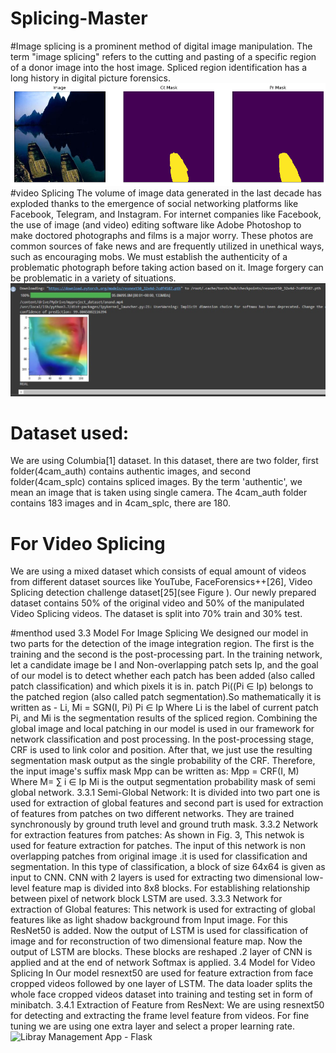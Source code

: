 # Splicing-Master
#Image splicing
is a prominent method of digital image 
manipulation. The term "image splicing" refers to the 
cutting and pasting of a specific region of a donor image 
into the host image. Spliced region identification has a long 
history in digital picture forensics.
![Libray Management App - Flask](https://github.com/ALONEWINNER/Splicing-Master/blob/main/download.png)
#video Splicing
The volume of image data generated in the last decade has 
exploded thanks to the emergence of social networking 
platforms like Facebook, Telegram, and Instagram. For
internet companies like Facebook, the use of image (and 
video) editing software like Adobe Photoshop to make 
doctored photographs and films is a major worry. These 
photos are common sources of fake news and are frequently 
utilized in unethical ways, such as encouraging mobs. We 
must establish the authenticity of a problematic photograph 
before taking action based on it. Image forgery can be 
problematic in a variety of situations.
![Libray Management App - Flask](https://github.com/ALONEWINNER/Splicing-Master/blob/main/vedio_spliced%20region.jpg)
# Dataset used:
We are using Columbia[1] dataset. In this dataset, there 
are two folder, first folder(4cam_auth) contains authentic 
images, and second folder(4cam_splc) contains spliced 
images. By the term 'authentic', we mean an image that is 
taken using single camera. The 4cam_auth folder contains 
183 images and in 4cam_splc, there are 180.
# For Video Splicing 
We are using a mixed dataset which consists of equal 
amount of videos from different dataset sources like 
YouTube, FaceForensics++[26], Video Splicing detection 
challenge dataset[25](see Figure ). Our newly prepared 
dataset contains 50% of the original video and 50% of the 
manipulated Video Splicing videos. The dataset is split
into 70% train and 30% test.

#menthod used
3.3 Model For Image Splicing
We designed our model in two parts for the detection of 
the image integration region. The first is the training and 
the second is the post-processing part. In the training 
network, let a candidate image be I and Non-overlapping 
patch sets Ip, and the goal of our model is to detect
whether each patch has been added (also called patch 
classification) and which pixels it is in. patch Pi((Pi ∈ Ip) 
belongs to the patched region (also called patch 
segmentation).So mathematically it is written as -
Li, Mi = SGN(I, Pi) Pi ∈ Ip
Where Li is the label of current patch Pi, and Mi is the 
segmentation results of the spliced region.
Combining the global image and local patching in our 
model is used in our framework for network classification 
and post processing. In the post-processing stage, CRF is 
used to link color and position. After that, we just use the 
resulting segmentation mask output as the single 
probability of the CRF. Therefore, the input image's suffix 
mask Mpp can be written as:
Mpp = CRF(I, M)
Where M= ∑ i ∈ Ip Mi is the output segmentation 
probability mask of semi global network.
3.3.1 Semi-Global Network:
It is divided into two part one is used for extraction of 
global features and second part is used for extraction of 
features from patches on two different networks. They are 
trained synchronously by ground truth level and ground 
truth mask.
3.3.2 Network for extraction features from patches:
As shown in Fig. 3, This netwok is used for feature 
extraction for patches. The input of this network is non 
overlapping patches from original image .it is used for 
classification and segmentation. In this type of 
classification, a block of size 64x64 is given as input to 
CNN. CNN with 2 layers is used for extracting two 
dimensional low-level feature map is divided into 8x8 
blocks. For establishing relationship between pixel of 
network block LSTM are used. 
3.3.3 Network for extraction of Global features:
This network is used for extracting of global features like 
as light shadow background from Input image.
For this ResNet50 is added. Now the output of LSTM is 
used for classification of image and for reconstruction of 
two dimensional feature map. Now the output of LSTM 
are blocks. These blocks are reshaped .2 layer of CNN is 
applied and at the end of network Softmax is applied.
3.4 Model for Video Splicing
In Our model resnext50 are used for feature extraction 
from face cropped videos followed by one layer of 
LSTM. The data loader splits the whole face cropped 
videos dataset into training and testing set in form of 
minibatch.
3.4.1 Extraction of Feature from ResNext:
We are using resnext50 for detecting and extracting the 
frame level feature from videos. For fine tuning we are 
using one extra layer and select a proper learning rate.
![Libray Management App - Flask](https://github.com/ALONEWINNER/Splicing-Master/blob/main/Image_Splicing_Casia.ipynb)
